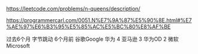 https://leetcode.com/problems/n-queens/description/


https://programmercarl.com/0051.N%E7%9A%87%E5%90%8E.html#%E7%AE%97%E6%B3%95%E5%85%AC%E5%BC%80%E8%AF%BE


过去6个月
字节跳动
6个月前
谷歌Google
华为
4
亚马逊
3
华为OD
2
微软Microsoft
